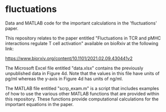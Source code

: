 # fluctuations
Data and MATLAB code for the important calculations in the 'fluctuations' paper.

This repository relates to the paper entitled "Fluctuations in TCR and pMHC interactions regulate T cell activation" available on bioRxiv at the following link:

https://www.biorxiv.org/content/10.1101/2021.02.09.430441v2

The Microsoft Excel file entitled "data.xlsx" contains the previously unpublished data in Figure 4d. Note that the values in this file have units of pg/ml whereas the y-axis in Figure 4d has units of ng/ml. 

The MATLAB file entitled "scrp_exam.m" is a script that includes examples of how to use the various other MATLAB functions that are provided within this repository. These functions provide computational calculations for the important equations in the paper.
